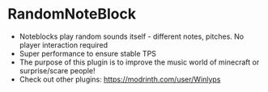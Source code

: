 # RandomNoteBlock

- Noteblocks play random sounds itself - different notes, pitches. No player interaction required 
- Super performance to ensure stable TPS
- The purpose of this plugin is to improve the music world of minecraft or surprise/scare people!  
- Check out other plugins: https://modrinth.com/user/Winlyps
